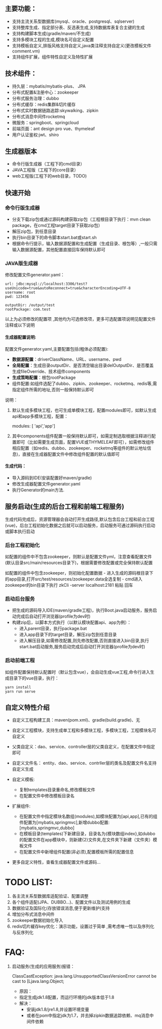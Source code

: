 ## 主要功能：

- 支持主流关系型数据库(mysql、oracle、postgresql、sqlserver)
- 支持整库生成、指定部分表、反选表生成,支持数据库表复合主键的生成
- 支持构建脚本生成(gradle/maven/不生成)
- 支持多模块工程的生成,模块名可自定义配置
- 支持模板自定义,排版风格支持自定义,java类注释支持自定义(更改模板文件comment.vm)
- 支持组件扩展，组件特性自定义及特性扩展

## 技术组件：

- 持久层：mybatis/mybatis-plus、 JPA
- 分布式配置&注册中心：zookeeper
- 分布式服务治理：dubbo
- 分布式缓存：redis集群&切片缓存
- 分布式实时数据链路追踪:skywalking、zipkin
- 分布式消息中间件rocketmq
- 微服务：springboot、springcloud
- 前端页面：ant design pro vue、thymeleaf
- 用户认证鉴权:jwt、shiro

## 生成器版本
- 命令行版生成器（工程下的cmd目录）
- JAVA工程版（工程下的core目录）
- web工程版(工程下的web目录，TODO)

## 快速开始

### 命令行版生成器

- 分支下载zip包或通过源码构建获取zip包（工程根目录下执行：mvn clean package，在cmd工程target目录下获取zip包）
- 解压zip包，到任意目录
- 执行bin目录下的命令脚本start.bat或start.sh
- 根据命令行提示，输入数据源配置和生成配置（生成目录、根包等）,一般只需输入数据源配置，其他配置直接回车保持默认即可


### JAVA版生成器

修改配置文件generator.yaml：

			  
	url: jdbc:mysql://localhost:3306/test?useUnicode=true&autoReconnect=true&characterEncoding=UTF-8
	username: root
	pwd: 123456
    
	outputDir: /output/test
	rootPackage: com.test
以上为必须修改的配置项 ,其他均为可选修改项，更多可选配置项说明见配置文件注释或以下说明

#### 生成器配置说明:

配置文件generator.yaml,主要配置包括(粗体必须配置):

- **数据源配置**：driverClassName、URL、username、pwd
- **全局配置**：生成目录outputDir、是否清空输出目录delOutputDir、是否覆盖生成fileOverride、技术组件components
- **生成策略配置**：根包rootPackage
- 组件配置:如组件选配了dubbo、zipkin、zookeeper、rocketmq、redis等,需指定组件所需的地址,否则一般保持默认即可

说明：

1. 默认生成多模块工程，也可生成单模块工程，配置modules即可，如默认生成api和app多模块工程，配置：

	modules: [ 'api','app']
	
2. 其中components组件配置一般保持默认即可，如需定制选取根据注释进行配置即可（比如需要生成页面，配置VUE或THYMELEAF即可），如需修改组件相应配置（如redis、dubbo、zookeeper、rocketmq等组件的默认地址信息)，直接在生成器配置文件中修改组件配置的默认值即可


#### 生成代码：


- 导入源码到IDE(安装配置好maven/gradle)
- 修改生成器配置文件generator.yaml
- 执行Generator的main方法.



## 服务启动(生成的后台工程和前端工程服务)
	
生成代码完成后，资源管理器会自动打开生成路径,默认包含后台工程和前台工程(vue)，后台工程初始化数据之后就可以启动服务，启动服务可通过源码执行启动或脚本执行启动

### 后台工程初始化

如配置的组件中不包含zookeeper，则默认是配置文件yml，注意查看配置文件(默认目录src/main/resources目录下)，根据需要修改配置或完全保持默认配置

如配置的组件中包含zookeeper，则初始化配置数据
	- 进入生成的源码根目录下的app目录,打开src/test/resources/zookeeper.data全选复制
	- cmd进入zookeeper的bin目录下执行 zkCli -server localhost:2181 粘贴 回车

### 启动后台服务

- 把生成的源码导入IDE(maven/gradle工程)，执行Boot.java启动服务，服务启动完成后自动打开浏览器(profile为dev时)
- 构建zip后，以脚本方式执行（以默认模块配置api、app为例）：
	- 进入parent目录，执行package.bat
	- 进入app目录下的target目录，解压zip包到任意目录
	- 进入解压目录,如需修改配置,则先修改配置,否则直接进入bin目录,执行start.bat启动服务,服务启动完成后自动打开浏览器(profile为dev时)

### 启动前端工程
如组件配置保持默认配置时（默认包含vue），会自动生成vue工程,命令行进入生成目录下的vue目录，执行：

	yarn install 
	yarn run serve
 
## 自定义特性介绍
- 自定义工程构建工具：maven(pom.xml)、gradle(build.gradle)、无

- 自定义工程模块，支持生成单工程和多模块工程，多模块工程，工程模块名可自定义

- 父类自定义：dao、service、controller层的父类自定义，在配置文件中指定即可

- 自定义文件名： entity、dao、service、contrller层的类名及配置文件名支持自定义生成

- 自定义模板:

	- 复制templates目录重命名,修改模板文件
	- 在配置文件中修改模板目录名

- 扩展组件:

	- 在配置文件中指定模块名数组(modules),如模块配置为[api,app],已有的组件配置为[mybatis,springmvc],新增dubbo配置:[mybatis,springmvc,dubbo]
	- 在模板目录(templates)下新建目录，目录名为{模块数组index},如dubbo的配置文件在app模块中，则新建{2}文件夹,在文件夹下新建（文件夹）模板文件
	- 在配置文件中新增组件配置(非必须),配置模板所需的配置信息

- 更多自定义特性，查看生成器配置文件或源码...

	
	
# TODO LIST:

1. 各主流关系型数据库适配验证、配置调整
2. 各个组件适配(JPA、DUBBO...)、配置文件以及测试用例的生成
3. 数据验证及国际化(存放错误消息,便于更新维护)支持
4. 增加分布式消息中间件
5. zookeeper数据初始化导入
6. redis切片緩存key优化：演示功能，设置过于简单 ,需考虑唯一性以及序列化与反序列化

# FAQ:

1. 启动服务(生成的应用服务)报错：

	ClassCastException: java.lang.UnsupportedClassVersionError cannot be cast to [Ljava.lang.Object;
	- 原因：
	- 指定生成jdk1.8配置，而运行环境的jdk版本低于1.8
	- 解决：
		- 安装jdk1.8/jre1.8,并设置环境变量
		- 或者在pom中指定jdk为1.7，并去掉zipkin数据追踪依赖、mq消息中间件依赖